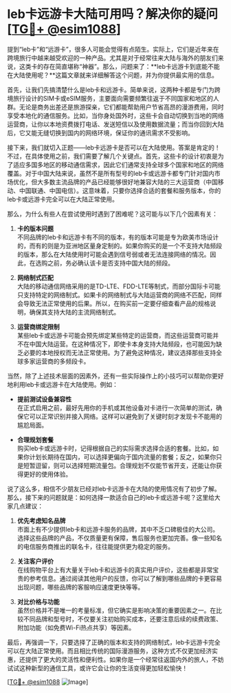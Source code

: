 # leb卡远游卡大陆可用吗？解决你的疑问[[TG💪+ @esim1088](https://t.me/s/esim1088)]

提到“leb卡”和“远游卡”，很多人可能会觉得有点陌生。实际上，它们是近年来在跨境旅行中越来越受欢迎的一种产品。尤其是对于经常往来大陆与海外的朋友们来说，这类卡的存在简直堪称“神器”。那么，问题来了：**leb卡远游卡到底能不能在大陆使用呢？**这篇文章就来详细解答这个问题，并为你提供最实用的信息。

首先，让我们先搞清楚什么是leb卡和远游卡。简单来说，这两种卡都是专门为跨境旅行设计的SIM卡或eSIM服务，主要面向需要频繁往返于不同国家和地区的人群。无论是商务出差还是旅游探亲，它们都能帮助用户节省高昂的漫游费用，同时享受本地化的通信服务。比如，当你身处国外时，这些卡会自动切换到当地的网络运营商，让你以本地资费拨打电话、发送短信以及使用数据流量；而当你回到大陆后，它又能无缝切换到国内的网络环境，保证你的通讯需求不受影响。

接下来，我们就切入正题——leb卡远游卡是否可以在大陆使用。答案是肯定的！不过，在具体使用之前，我们需要了解几个关键点。首先，这些卡的设计初衷是为了适应多国多地区的移动通信需求，因此它们通常支持全球多个国家和地区的网络覆盖。对于中国大陆来说，虽然不是所有型号的leb卡或远游卡都专门针对国内市场优化，但大多数主流品牌的产品已经能够很好地兼容大陆的三大运营商（中国移动、中国联通、中国电信）。这意味着，只要你选择合适的套餐和服务版本，你的leb卡或远游卡完全可以在大陆正常使用。

那么，为什么有些人在尝试使用时遇到了困难呢？这可能与以下几个因素有关：

1. **卡的版本问题**  
   不同品牌的leb卡和远游卡有不同的版本，有的版本可能是专为欧美市场设计的，而有的则是为亚洲地区量身定制的。如果你购买的是一个不支持大陆频段的版本，那么在大陆使用时可能会遇到信号弱或者无法连接网络的情况。因此，在选购之前，务必确认该卡是否支持中国大陆的频段。

2. **网络制式匹配**  
   大陆的移动通信网络采用的是TD-LTE、FDD-LTE等制式，而部分国际卡可能只支持特定的网络制式。如果卡的网络制式与大陆运营商的网络不匹配，同样会导致无法正常使用的后果。所以，在购买前一定要仔细查看产品的规格说明，确保其支持大陆的主流网络制式。

3. **运营商绑定限制**  
   某些leb卡或远游卡可能会预先绑定某些特定的运营商，而这些运营商可能并不在中国大陆运营。在这种情况下，即使卡本身支持大陆频段，也可能因为缺乏必要的本地授权而无法正常使用。为了避免这种情况，建议选择那些支持全球多家运营商的多频段卡。

当然，除了上述技术层面的因素外，还有一些实际操作上的小技巧可以帮助你更好地利用leb卡或远游卡在大陆使用。例如：

- **提前测试设备兼容性**  
  在正式启用之前，最好先用你的手机或其他设备对卡进行一次简单的测试，确保它可以正常识别并接入网络。这样可以避免到了关键时刻才发现卡不能用的尴尬局面。

- **合理规划套餐**  
  购买leb卡或远游卡时，记得根据自己的实际需求选择合适的套餐。比如，如果你计划长期待在国内，可以选择更偏向于国内流量的套餐；反之，如果你只是短暂逗留，则可以选择短期流量包。合理规划不仅能节省开支，还能让你获得更好的使用体验。

说了这么多，相信不少朋友已经对leb卡远游卡在大陆的使用情况有了初步了解。那么，接下来的问题就是：如何选择一款适合自己的leb卡或远游卡呢？这里给大家几点建议：

1. **优先考虑知名品牌**  
   市面上有不少提供leb卡和远游卡服务的品牌，其中不乏口碑极佳的大公司。选择这些品牌的产品，不仅质量更有保障，售后服务也更加完善。像一些知名的电信服务商推出的联名卡，往往能提供更为稳定的服务。

2. **关注客户评价**  
   在线购物平台上有大量关于leb卡和远游卡的真实用户评价，这些都是非常宝贵的参考信息。通过阅读其他用户的反馈，你可以了解到哪些品牌的卡更容易出现问题，哪些品牌的客服响应速度更快等等。

3. **对比价格与功能**  
   虽然价格并不是唯一的考量标准，但它确实是影响决策的重要因素之一。在比较不同品牌和型号时，不仅要关注初始购买成本，还要注意后续的续费政策、附加功能（如免费Wi-Fi热点共享）等因素。

最后，再强调一下，只要选择了正确的版本和支持的网络制式，leb卡远游卡完全可以在大陆正常使用。而且相比传统的国际漫游服务，这种方式不仅更加经济实惠，还提供了更大的灵活性和便利性。如果你是一个经常往返国内外的旅人，不妨试试这种新型的通信工具，或许它会让你的生活变得更加轻松愉快！

[[TG💪+ @esim1088](https://t.me/s/esim1088) ![Image](https://i.postimg.cc/4NQfJmqS/Snipaste-2025-05-13-00-14-12.png)]